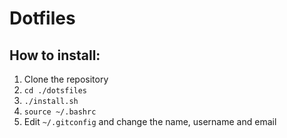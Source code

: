 Dotfiles
========

How to install:
---------------

1. Clone the repository
2. `cd ./dotsfiles`
2. `./install.sh`
3. `source ~/.bashrc`
5. Edit `~/.gitconfig` and change the name, username and email
